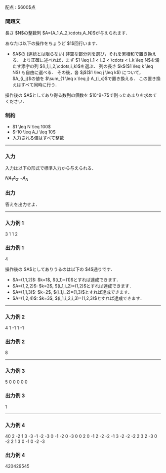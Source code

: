 
<div>

<span>

<span>

<p>
配点 : $600$点
</p>

<div>

<section>

### **問題文**

<p>
長さ $N$の整数列 $A=(A_1,A_2,\cdots,A_N)$が与えられます．
</p>

<p>
あなたは以下の操作をちょうど $1$回行います．
</p>

<ul>

<li>
$A$の (連続とは限らない) 非空な部分列を選び，それを累積和で置き換える．
より正確に述べれば，まず $1 \leq i_1 < i_2 < \cdots < i_k \leq N$を満たす添字の列 $(i_1,i_2,\cdots,i_k)$を選ぶ．
列の長さ $k$($1 \leq k \leq N$) も自由に選べる．
その後，各 $j$($1 \leq j \leq k$) について，$A_{i_j}$の値を $\sum_{1 \leq x \leq j} A_{i_x}$で置き換える．
この置き換えはすべて同時に行う．
</li>

</ul>

<p>
操作後の $A$としてあり得る数列の個数を $10^9+7$で割ったあまりを求めてください．
</p>

</section>

</div>

<div>

<section>

### **制約**

<ul>

<li>
$1 \leq N \leq 100$
</li>

<li>
$-10 \leq A_i \leq 10$
</li>

<li>
入力される値はすべて整数
</li>

</ul>

</section>

</div>

---

<div>

<div>

<section>

### **入力**

<p>
入力は以下の形式で標準入力から与えられる．
</p>

<div>

$N$$A_1$$A_2$$\cdots$$A_N$
</div>

</section>

</div>

<div>

<section>

### **出力**

<p>
答えを出力せよ．
</p>

</section>

</div>

</div>

---

<div>

<section>

### **入力例 1**

<div>

3
1 1 2

</div>

</section>

</div>

<div>

<section>

### **出力例 1**

<div>

4

</div>

<p>
操作後の $A$としてありうるのは以下の $4$通りです．
</p>

<ul>

<li>
$A=(1,1,2)$: $k=1$, $(i_1)=(1)$とすれば達成できます．
</li>

<li>
$A=(1,2,2)$: $k=2$, $(i_1,i_2)=(1,2)$とすれば達成できます．
</li>

<li>
$A=(1,1,3)$: $k=2$, $(i_1,i_2)=(1,3)$とすれば達成できます．
</li>

<li>
$A=(1,2,4)$: $k=3$, $(i_1,i_2,i_3)=(1,2,3)$とすれば達成できます．
</li>

</ul>

</section>

</div>

---

<div>

<section>

### **入力例 2**

<div>

4
1 -1 1 -1

</div>

</section>

</div>

<div>

<section>

### **出力例 2**

<div>

8

</div>

</section>

</div>

---

<div>

<section>

### **入力例 3**

<div>

5
0 0 0 0 0

</div>

</section>

</div>

<div>

<section>

### **出力例 3**

<div>

1

</div>

</section>

</div>

---

<div>

<section>

### **入力例 4**

<div>

40
2 -2 1 3 -3 -1 -2 -3 0 -1 -2 0 -3 0 0 2 0 -1 2 -2 -2 -1 3 -2 -2 -2 2 3 2 -3 0 -2 2 1 3 0 -1 0 -2 -3

</div>

</section>

</div>

<div>

<section>

### **出力例 4**

<div>

420429545

</div>

</section>

</div>

</span>

</span>

</div>
